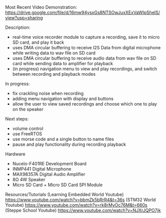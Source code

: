 Most Recent Video Demonstration:
https://drive.google.com/file/d/16mw94ysxGs8NTSOwJuxXExVaWIpShelS/view?usp=sharing

Description: 
- real-time voice recorder module to capture a recording, save it to micro SD card, and play it back
- uses DMA circular buffering to receive I2S Data from digital microphone while writing data to wav file on SD card 
- uses DMA circular buffering to receive audio data from wav file on SD card while sending data to amplifier for playback
- (in progress) navigation menu to view and play recordings, and switch between recording and playback modes 

In progress: 
- fix crackling noise when recording 
- adding menu navigation with display and buttons 
- allow the user to view saved recordings and choose which one to play on the speaker

Next steps: 
- volume control
- use FreeRTOS 
- use morse code and a single button to name files 
- pause and play functionality during recording playback



Hardware
- Nucelo-F401RE Development Board
- INMP441 Digital Microphone
- MAX98357A Digital Audio Amplifier
- 8Ω 4W Speaker
- Micro SD Card + Micro SD Card SPI Module

Resources/Tutorials
(Learning Embedded World Youtube) https://www.youtube.com/watch?v=bbmZk5bRrR4&t=36s 
(STM32 World Youtube) https://www.youtube.com/watch?v=rk8rMyOc76M&t=660s 
(Steppe School Youtube) https://www.youtube.com/watch?v=NJXrJQPO7jk

